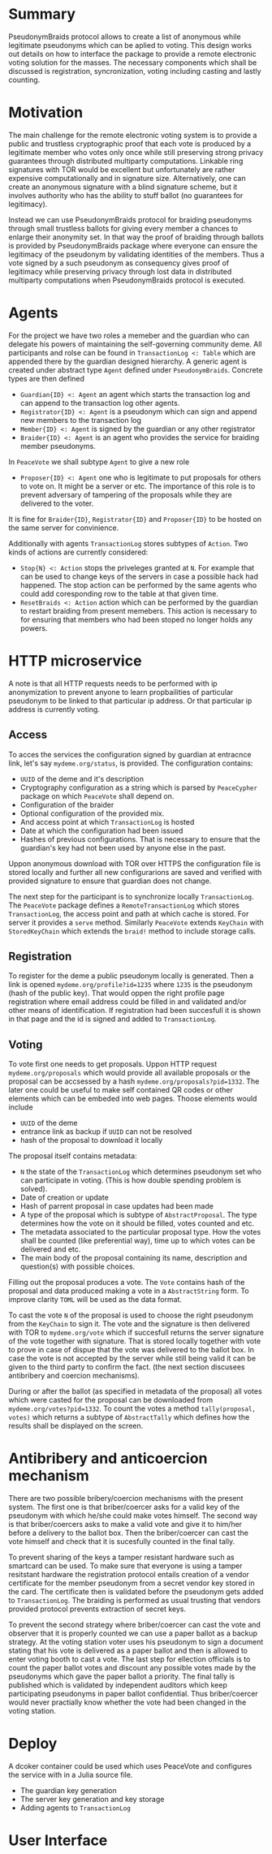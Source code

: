 # Summary

PseudonymBraids protocol allows to create a list of anonymous while legitimate pseudonyms which can be aplied to voting. This design works out details on how to interface the package to provide a remote electronic voting solution for the masses. The necessary components which shall be discussed is registration, syncronization, voting including casting and lastly counting.

# Motivation

The main challenge for the remote electronic voting system is to provide a public and trustless cryptographic proof that each vote is produced by a legitimate member who votes only once while still preserving strong privacy guarantees through distributed multiparty computations. Linkable ring signatures with TOR would be excellent but unfortunately are rather expensive computationally and in signature size. Alternatively, one can create an anonymous signature with a blind signature scheme, but it involves authority who has the ability to stuff ballot (no guarantees for legitimacy).

Instead we can use PseudonymBraids protocol for braiding pseudonyms through small trustless ballots for giving every member a chances to enlarge their anonymity set. In that way the proof of braiding through ballots is provided by PseudonymBraids package where everyone can ensure the legitimacy of the pseudonym by validating identities of the members. Thus a vote signed by a such pseudonym as consequency gives proof of legitimacy while preserving privacy through lost data in distributed multiparty computations when PseudonymBraids protocol is executed.

# Agents

For the project we have two roles a memeber and the guardian who can delegate his powers of maintaining the self-governing community deme. All participants and rolse can be found in `TransactionLog <: Table` which are appended there by the guardian designed hierarchy. A generic agent is created under abstract type `Agent` defined under `PseudonymBraids`. Concrete types are then defined

- `Guardian{ID} <: Agent` an agent which starts the transaction log and can append to the transaction log other agents.
- `Registrator{ID} <: Agent` is a pseudonym which can sign and append new members to the transaction log
- `Member{ID} <: Agent` is signed by the guardian or any other registrator
- `Braider{ID} <: Agent` is an agent who provides the service for braiding member pseudonyms.

In `PeaceVote` we shall subtype `Agent` to give a new role

- `Proposer{ID} <: Agent` one who is legitimate to put proposals for others to vote on. It might be a server or etc. The importance of this role is to prevent adversary of tampering of the proposals while they are delivered to the voter. 

It is fine for `Braider{ID}`, `Registrator{ID}` and `Proposer{ID}` to be hosted on the same server for convinience.

Additionally with agents `TransactionLog` stores subtypes of `Action`. Two kinds of actions are currently considered:

- `Stop{N} <: Action` stops the priveleges granted at `N`. For example that can be used to change keys of the servers in case a possible hack had happened. The stop action can be performed by the same agents who could add coresponding row to the table at that given time. 
- `ResetBraids <: Action` action which can be performed by the guardian to restart braiding from present memebers. This action is necessary to for ensuring that members who had been stoped no longer holds any powers.

# HTTP microservice

A note is that all HTTP requests needs to be performed with ip anonymization to prevent anyone to learn propbailities of particular pseudonym to be linked to that particular ip address. Or that particular ip address is currently voting.

## Access

To acces the services the configuration signed by guardian at entracnce link, let's say `mydeme.org/status`, is provided. The configuration contains:

- `UUID` of the deme and it's description
- Cryptography configuration as a string which is parsed by `PeaceCypher` package on which `PeaceVote` shall depend on.
- Configuration of the braider 
- Optional configuration of the provided mix. 
- And access point at which `TransactionLog` is hosted
- Date at which the configuration had been issued
- Hashes of previous configurations. That is necessary to ensure that the guardian's key had not been used by anyone else in the past.

Uppon anonymous download with TOR over HTTPS the configuration file is stored locally and further all new configurarions are saved and verified with provided signature to ensure that guardian does not change.

The next step for the participant is to synchronize locally `TransactionLog`. The `PeaceVote` package defines a `RemoteTransactionLog` which stores `TransactionLog`, the access point and path at which cache is stored. For server it provides a `serve` method. Similarly `PeaceVote` extends `KeyChain` with `StoredKeyChain` which extends the `braid!` method to include storage calls.

## Registration

To register for the deme a public pseudonym locally is generated. Then a link is opened `mydeme.org/profile?id=1235` where `1235` is the pseudonym (hash of the public key). That would oppen the right profile page registration where email address could be filled in and validated and/or other means of identification. If registration had been succesfull it is shown in that page and the id is signed and added to `TransactionLog`.

## Voting

To vote first one needs to get proposals. Uppon HTTP request `mydeme.org/proposals` which would provide all available proposals or the proposal can be accsessed by a hash `mydeme.org/proposals?pid=1332`. The later one could be useful to make self contained QR codes or other elements which can be embeded into web pages. Thoose elements would include

- `UUID` of the deme
- entrance link as backup if `UUID` can not be resolved
- hash of the proposal to download it locally

The proposal itself contains metadata:

- `N` the state of the `TransactionLog` which determines pseudonym set who can participate in voting. (This is how double spending problem is solved).
- Date of creation or update
- Hash of parrent proposal in case updates had been made
- A type of the proposal which is subtype of `AbstractProposal`. The type determines how the vote on it should be filled, votes counted and etc.
- The metadata associated to the particular proposal type. How the votes shall be counted (like preferential way), time up to which votes can be delivered and etc.
- The main body of the proposal containing its name, description and question(s) with possible choices.

Filling out the proposal produces a vote. The `Vote` contains hash of the proposal and data produced making a vote in a `AbstractString` form. To improve clarity `TOML` will be used as the data format. 

To cast the vote `N` of the proposal is used to choose the right pseudonym from the `KeyChain` to sign it. The vote and the signature is then delivered with TOR to `mydeme.org/vote` which if succesfull returns the server signature of the vote together with signature. That is stored locally together with vote to prove in case of dispue that the vote was delivered to the ballot box. In case the vote is not accepted by the server while still being valid it can be given to the third party to confirm the fact. (the next section discusees antibribery and coercion mechanisms).

During or after the ballot (as specified in metadata of the proposal) all votes which were casted for the proposal can be downloaded from `mydeme.org/votes?pid=1332`. To count the votes a method `tally(proposal, votes)` which returns a subtype of `AbstractTally` which defines how the results shall be displayed on the screen. 

# Antibribery and anticoercion mechanism

There are two possible bribery/coercion mechanisms with the present system. The first one is that briber/coercer asks for a valid key of the pseudonym with which he/she could make votes himself. The second way is that briber/coercers asks to make a valid vote and give it to him/her before a delivery to the ballot box. Then the briber/coercer can cast the vote himself and check that it is sucesfully counted in the final tally.

To prevent sharing of the keys a tamper resistant hardware such as smartcard can be used. To make sure that everyone is using a tamper resitstant hardware the registration protocol entails creation of a vendor certificate for the member pseudonym from a secret vendor key stored in the card. The certificate then is validated before the pseudonym gets added to `TransactionLog`. The braiding is performed as usual trusting that vendors provided protocol prevents extraction of secret keys.

To prevent the second strategy where briber/coercer can cast the vote and observer that it is properly counted we can use a paper ballot as a backup strategy. At the voting station voter uses his pseudonym to sign a document stating that his vote is delivered as a paper ballot and then is allowed to enter voting booth to cast a vote. The last step for ellection officials is to count the paper ballot votes and discount any possible votes made by the pseudonyms which gave the paper ballot a priority. The final tally is published which is validated by independent auditors which keep participating pseudonyms in paper ballot confidential. Thus briber/coercer would never practially know whether the vote had been changed in the voting station.

# Deploy

A dcoker container could be used which uses PeaceVote and configures the service with in a Julia source file. 

- The guardian key generation
- The server key generation and key storage
- Adding agents to `TransactionLog`

# User Interface
